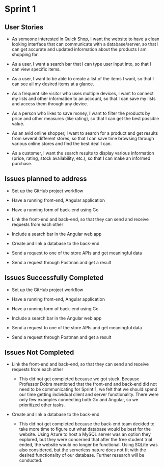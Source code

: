 # Sprint 1

## User Stories
- As someone interested in Quick Shop, I want the website to have a clean looking interface that can communicate with a database/server, so that I can get accurate and updated information about the products I am shopping for.

- As a user, I want a search bar that I can type user input into, so that I can view specific items.

- As a user, I want to be able to create a list of the items I want, so that I can see all my desired items at a glance.

- As a frequent site visitor who uses multiple devices, I want to connect my lists and other information to an account, so that I can save my lists and access them through any device.

- As a person who likes to save money, I want to filter the products by price and other measures (like rating), so that I can get the best possible value. 

- As an avid online shopper, I want to search for a product and get results from several different stores, so that I can save time browsing through various online stores and find the best deal I can.

- As a customer, I want the search results to display various information (price, rating, stock availability, etc.), so that I can make an informed purchase.

   
## Issues planned to address
- Set up the GitHub project workflow

- Have a running front-end, Angular application

- Have a running form of back-end using Go

- Link the front-end and back-end, so that they can send and receive requests from each other

- Include a search bar in the Angular web app

- Create and link a database to the back-end

- Send a request to one of the store APIs and get meaningful data

- Send a request through Postman and get a result


## Issues Successfully Completed
- Set up the GitHub project workflow

- Have a running front-end, Angular application

- Have a running form of back-end using Go

- Include a search bar in the Angular web app

- Send a request to one of the store APIs and get meaningful data

- Send a request through Postman and get a result

## Issues Not Completed
- Link the front-end and back-end, so that they can send and receive requests from each other
  - This did not get completed because we got stuck. Because Professor Dobra mentioned that the front-end and back-end did not need to be communicating for Sprint 1,
  we felt that we should spend our time getting individual client and server functionality. There were only few examples connecting both Go and Angular, so we  prioritized other tasks.
  
- Create and link a database to the back-end
  - This did not get completed because the back-end team decided to take more time to figure out what database would be best for the website. Using Azure to host a MySQL server was an option they explored, but they were concerned that after the free student trial ended, the website would no longer be functional. Using SQLite was also considered, but the serverless nature does not fit with the desired functionality of our database. Further research will be conducted.
